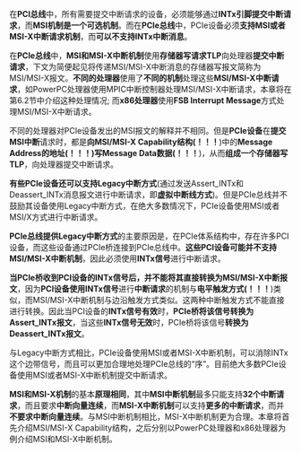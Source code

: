 在**PCI总线**中，所有需要提交中断请求的设备，必须能够通过**INTx引脚提交中断请求**，而**MSI机制是一个可选机制**。而在**PCIe总线**中，PCIe设备必须**支持MSI或者MSI-X中断请求机制**，而**可以不支持INTx中断消息**。

在**PCIe总线**中，**MSI和MSI-X中断机制**使用**存储器写请求TLP**向处理器**提交中断请求**，下文为简便起见将传递MSI/MSI\-X中断消息的存储器写报文简称为MSI/MSI\-X报文。**不同的处理器**使用了**不同的机制**处理这些**MSI/MSI-X中断请求**，如PowerPC处理器使用MPIC中断控制器处理MSI/MSI\-X中断请求，本章将在第6.2节中介绍这种处理情况; 而**x86处理器**使用**FSB Interrupt Message**方式处理MSI/MSI\-X中断请求。

不同的处理器对PCIe设备发出的MSI报文的解释并不相同。但是**PCIe设备**在**提交MSI中断**请求时，都是**向MSI/MSI-X Capability结构(！！！**)中的**Message Address的地址(！！！)写Message Data数据(！！！**)，从而**组成一个存储器写TLP**，向处理器提交中断请求。

**有些PCIe设备还可以支持Legacy中断方式**(通过发送Assert\_INTx和Deassert\_INTx消息报文进行中断请求，即**虚拟中断线方式**)。但是PCIe总线并不鼓励其设备使用Legacy中断方式，在绝大多数情况下，PCIe设备使用MSI或者MSI/X方式进行中断请求。

**PCIe总线提供Legacy中断方式**的主要原因是，在PCIe体系结构中，存在许多PCI设备，而这些设备通过PCIe桥连接到PCIe总线中。**这些PCI设备可能并不支持MSI/MSI-X中断机制**，因此必须使用**INTx信号**进行中断请求。

**当PCIe桥收到PCI设备的INTx信号后，并不能将其直接转换为MSI/MSI-X中断报文**，因为**PCI设备使用INTx信号**进行**中断请求**的机制与**电平触发方式(！！！**)类似，而MSI/MSI\-X中断机制与边沿触发方式类似。这两种中断触发方式不能直接进行转换。因此当PCI设备的**INTx信号有效**时，**PCIe桥将该信号转换为Assert\_INTx报文**，当这些**INTx信号无效**时，PCIe桥将该信号**转换为Deassert\_INTx报文**。

与Legacy中断方式相比，PCIe设备使用MSI或者MSI\-X中断机制，可以消除INTx这个边带信号，而且可以更加合理地处理PCIe总线的“序”。目前绝大多数PCIe设备使用MSI或者MSI-X中断机制提交中断请求。

**MSI和MSI\-X机制**的基本**原理相同**，其中**MSI中断机制**最多只能支持**32个中断请求**，而且要求**中断向量连续**，而**MSI\-X中断机制**可以支持**更多的中断请求**，而并**不要求中断向量连续**。与MSI中断机制相比，MSI\-X中断机制更为合理。本章将首先介绍MSI/MSI\-X Capability结构，之后分别以PowerPC处理器和x86处理器为例介绍MSI和MSI\-X中断机制。